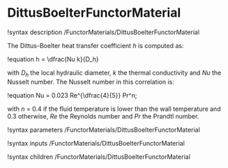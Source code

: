 # DittusBoelterFunctorMaterial

!syntax description /FunctorMaterials/DittusBoelterFunctorMaterial

The Dittus-Boelter heat transfer coefficient $h$ is computed as:

!equation
h = \dfrac{Nu k}{D_h}

with $D_h$ the local hydraulic diameter, $k$ the thermal conductivity and $Nu$ the Nusselt number.
The Nusselt number in this correlation is:

!equation
Nu = 0.023 Re^{\dfrac{4}{5}} Pr^n;

with $n$ = 0.4 if the fluid temperature is lower than the wall temperature and 0.3 otherwise,
$Re$ the Reynolds number and $Pr$ the Prandtl number.

!syntax parameters /FunctorMaterials/DittusBoelterFunctorMaterial

!syntax inputs /FunctorMaterials/DittusBoelterFunctorMaterial

!syntax children /FunctorMaterials/DittusBoelterFunctorMaterial
